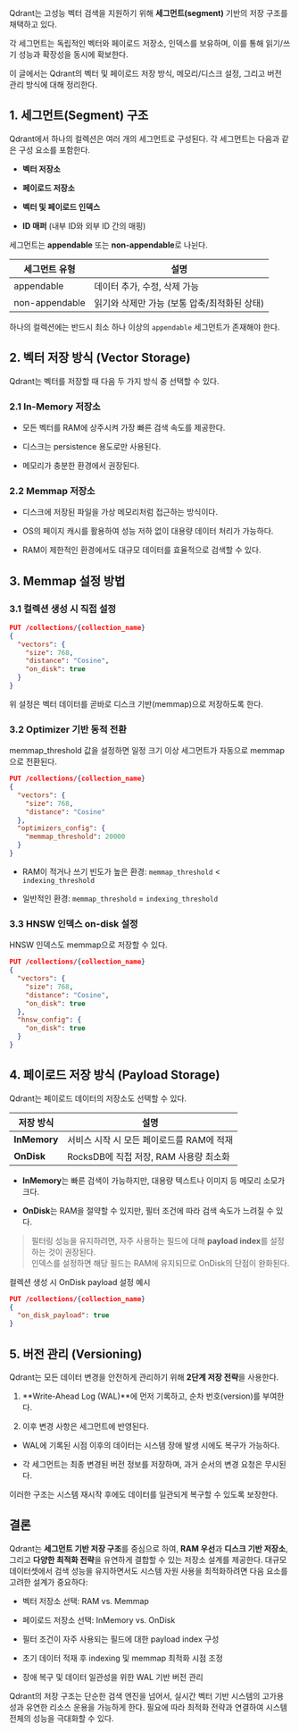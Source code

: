 Qdrant는 고성능 벡터 검색을 지원하기 위해 **세그먼트(segment)** 기반의 저장 구조를 채택하고 있다. 

각 세그먼트는 독립적인 벡터와 페이로드 저장소, 인덱스를 보유하며, 이를 통해 읽기/쓰기 성능과 확장성을 동시에 확보한다. 

이 글에서는 Qdrant의 벡터 및 페이로드 저장 방식, 메모리/디스크 설정, 그리고 버전 관리 방식에 대해 정리한다.

## 1. 세그먼트(Segment) 구조

Qdrant에서 하나의 컬렉션은 여러 개의 세그먼트로 구성된다. 각 세그먼트는 다음과 같은 구성 요소를 포함한다.

- **벡터 저장소**
    
- **페이로드 저장소**
    
- **벡터 및 페이로드 인덱스**
    
- **ID 매퍼** (내부 ID와 외부 ID 간의 매핑)
    

세그먼트는 **appendable** 또는 **non-appendable**로 나뉜다.

| 세그먼트 유형        | 설명                         |
| -------------- | -------------------------- |
| appendable     | 데이터 추가, 수정, 삭제 가능          |
| non-appendable | 읽기와 삭제만 가능 (보통 압축/최적화된 상태) |

하나의 컬렉션에는 반드시 최소 하나 이상의 `appendable` 세그먼트가 존재해야 한다.


## 2. 벡터 저장 방식 (Vector Storage)

Qdrant는 벡터를 저장할 때 다음 두 가지 방식 중 선택할 수 있다.

### 2.1 In-Memory 저장소

- 모든 벡터를 RAM에 상주시켜 가장 빠른 검색 속도를 제공한다.
    
- 디스크는 persistence 용도로만 사용된다.
    
- 메모리가 충분한 환경에서 권장된다.

### 2.2 Memmap 저장소

- 디스크에 저장된 파일을 가상 메모리처럼 접근하는 방식이다.
    
- OS의 페이지 캐시를 활용하여 성능 저하 없이 대용량 데이터 처리가 가능하다.
    
- RAM이 제한적인 환경에서도 대규모 데이터를 효율적으로 검색할 수 있다.


## 3. Memmap 설정 방법

### 3.1 컬렉션 생성 시 직접 설정

```json
PUT /collections/{collection_name}
{
  "vectors": {
    "size": 768,
    "distance": "Cosine",
    "on_disk": true
  }
}
```

위 설정은 벡터 데이터를 곧바로 디스크 기반(memmap)으로 저장하도록 한다.

### 3.2 Optimizer 기반 동적 전환

memmap_threshold 값을 설정하면 일정 크기 이상 세그먼트가 자동으로 memmap으로 전환된다.

```json
PUT /collections/{collection_name}
{
  "vectors": {
    "size": 768,
    "distance": "Cosine"
  },
  "optimizers_config": {
    "memmap_threshold": 20000
  }
}
```

- RAM이 적거나 쓰기 빈도가 높은 환경: `memmap_threshold` < `indexing_threshold`
    
- 일반적인 환경: `memmap_threshold` = `indexing_threshold`

### 3.3 HNSW 인덱스 on-disk 설정

HNSW 인덱스도 memmap으로 저장할 수 있다.

```json
PUT /collections/{collection_name}
{
  "vectors": {
    "size": 768,
    "distance": "Cosine",
    "on_disk": true
  },
  "hnsw_config": {
    "on_disk": true
  }
}
```


## 4. 페이로드 저장 방식 (Payload Storage)

Qdrant는 페이로드 데이터의 저장소도 선택할 수 있다.

| 저장 방식        | 설명                          |
| ------------ | --------------------------- |
| **InMemory** | 서비스 시작 시 모든 페이로드를 RAM에 적재   |
| **OnDisk**   | RocksDB에 직접 저장, RAM 사용량 최소화 |

- **InMemory**는 빠른 검색이 가능하지만, 대용량 텍스트나 이미지 등 메모리 소모가 크다.
    
- **OnDisk**는 RAM을 절약할 수 있지만, 필터 조건에 따라 검색 속도가 느려질 수 있다.

> 필터링 성능을 유지하려면, 자주 사용하는 필드에 대해 **payload index**를 설정하는 것이 권장된다.  
> 인덱스를 설정하면 해당 필드는 RAM에 유지되므로 OnDisk의 단점이 완화된다.

컬렉션 생성 시 OnDisk payload 설정 예시

```json
PUT /collections/{collection_name}
{
  "on_disk_payload": true
}
```


## 5. 버전 관리 (Versioning)

Qdrant는 모든 데이터 변경을 안전하게 관리하기 위해 **2단계 저장 전략**을 사용한다.

1. **Write-Ahead Log (WAL)**에 먼저 기록하고, 순차 번호(version)를 부여한다.
    
2. 이후 변경 사항은 세그먼트에 반영된다.
    

- WAL에 기록된 시점 이후의 데이터는 시스템 장애 발생 시에도 복구가 가능하다.
    
- 각 세그먼트는 최종 변경된 버전 정보를 저장하며, 과거 순서의 변경 요청은 무시된다.
    

이러한 구조는 시스템 재시작 후에도 데이터를 일관되게 복구할 수 있도록 보장한다.


## 결론

Qdrant는 **세그먼트 기반 저장 구조**를 중심으로 하여, **RAM 우선**과 **디스크 기반 저장소**, 그리고 **다양한 최적화 전략**을 유연하게 결합할 수 있는 저장소 설계를 제공한다. 대규모 데이터셋에서 검색 성능을 유지하면서도 시스템 자원 사용을 최적화하려면 다음 요소를 고려한 설계가 중요하다:

- 벡터 저장소 선택: RAM vs. Memmap
    
- 페이로드 저장소 선택: InMemory vs. OnDisk
    
- 필터 조건이 자주 사용되는 필드에 대한 payload index 구성
    
- 초기 데이터 적재 후 indexing 및 memmap 최적화 시점 조정
    
- 장애 복구 및 데이터 일관성을 위한 WAL 기반 버전 관리


Qdrant의 저장 구조는 단순한 검색 엔진을 넘어서, 실시간 벡터 기반 시스템의 고가용성과 유연한 리소스 운용을 가능하게 한다. 필요에 따라 최적화 전략과 연결하여 시스템 전체의 성능을 극대화할 수 있다.
